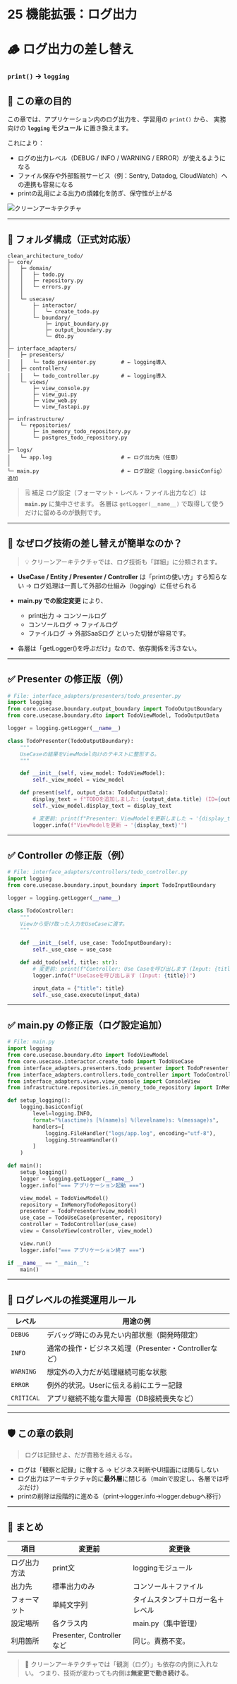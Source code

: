 # 25 機能拡張：ログ出力

# 🪵 ログ出力の差し替え
### `print()` → `logging`



## 🧭 この章の目的

この章では、アプリケーション内のログ出力を、学習用の `print()` から、
実務向けの **`logging` モジュール** に置き換えます。

これにより：

* ログの出力レベル（DEBUG / INFO / WARNING / ERROR）が使えるようになる
* ファイル保存や外部監視サービス（例：Sentry, Datadog, CloudWatch）への連携も容易になる
* printの乱用による出力の煩雑化を防ぎ、保守性が上がる

![クリーンアーキテクチャ](../クリーンアーキテクチャ.png)

---

## 📂 フォルダ構成（正式対応版）

```text
clean_architecture_todo/
├─ core/
│   ├─ domain/
│   │   ├─ todo.py
│   │   ├─ repository.py
│   │   └─ errors.py
│   │
│   └─ usecase/
│       ├─ interactor/
│       │   └─ create_todo.py
│       └─ boundary/
│           ├─ input_boundary.py
│           ├─ output_boundary.py
│           └─ dto.py
│
├─ interface_adapters/
│   ├─ presenters/
│   │   └─ todo_presenter.py        # ← logging導入
│   ├─ controllers/
│   │   └─ todo_controller.py       # ← logging導入
│   └─ views/
│       ├─ view_console.py
│       ├─ view_gui.py
│       ├─ view_web.py
│       └─ view_fastapi.py
│
├─ infrastructure/
│   └─ repositories/
│       ├─ in_memory_todo_repository.py
│       └─ postgres_todo_repository.py
│
├─ logs/
│   └─ app.log                      # ← ログ出力先（任意）
│
└─ main.py                          # ← ログ設定（logging.basicConfig）追加
```

> 🗒️ 補足
> ログ設定（フォーマット・レベル・ファイル出力など）は **`main.py`** に集中させます。
> 各層は `getLogger(__name__)` で取得して使うだけに留めるのが鉄則です。

---

## 🔁 なぜログ技術の差し替えが簡単なのか？

> 💡 クリーンアーキテクチャでは、ログ技術も「詳細」に分類されます。

* **UseCase / Entity / Presenter / Controller** は「printの使い方」すら知らない
  → ログ処理は一貫して外部の仕組み（logging）に任せられる
* **main.py での設定変更** により、

  * print出力 → コンソールログ
  * コンソールログ → ファイルログ
  * ファイルログ → 外部SaaSログ
    といった切替が容易です。
* 各層は「getLogger()を呼ぶだけ」なので、依存関係を汚さない。

---

## ✅ Presenter の修正版（例）

```python
# File: interface_adapters/presenters/todo_presenter.py
import logging
from core.usecase.boundary.output_boundary import TodoOutputBoundary
from core.usecase.boundary.dto import TodoViewModel, TodoOutputData

logger = logging.getLogger(__name__)

class TodoPresenter(TodoOutputBoundary):
    """
    UseCaseの結果をViewModel向けのテキストに整形する。
    """

    def __init__(self, view_model: TodoViewModel):
        self._view_model = view_model

    def present(self, output_data: TodoOutputData):
        display_text = f"TODOを追加しました: {output_data.title} (ID={output_data.id})"
        self._view_model.display_text = display_text

        # 変更前: print(f"Presenter: ViewModelを更新しました → '{display_text}'")
        logger.info(f"ViewModelを更新 → '{display_text}'")
```

---

## ✅ Controller の修正版（例）

```python
# File: interface_adapters/controllers/todo_controller.py
import logging
from core.usecase.boundary.input_boundary import TodoInputBoundary

logger = logging.getLogger(__name__)

class TodoController:
    """
    Viewから受け取った入力をUseCaseに渡す。
    """

    def __init__(self, use_case: TodoInputBoundary):
        self._use_case = use_case

    def add_todo(self, title: str):
        # 変更前: print(f"Controller: Use Caseを呼び出します (Input: {title})")
        logger.info(f"UseCaseを呼び出します (Input: {title})")

        input_data = {"title": title}
        self._use_case.execute(input_data)
```

---

## ✅ main.py の修正版（ログ設定追加）

```python
# File: main.py
import logging
from core.usecase.boundary.dto import TodoViewModel
from core.usecase.interactor.create_todo import TodoUseCase
from interface_adapters.presenters.todo_presenter import TodoPresenter
from interface_adapters.controllers.todo_controller import TodoController
from interface_adapters.views.view_console import ConsoleView
from infrastructure.repositories.in_memory_todo_repository import InMemoryTodoRepository

def setup_logging():
    logging.basicConfig(
        level=logging.INFO,
        format="%(asctime)s [%(name)s] %(levelname)s: %(message)s",
        handlers=[
            logging.FileHandler("logs/app.log", encoding="utf-8"),
            logging.StreamHandler()
        ]
    )

def main():
    setup_logging()
    logger = logging.getLogger(__name__)
    logger.info("=== アプリケーション起動 ===")

    view_model = TodoViewModel()
    repository = InMemoryTodoRepository()
    presenter = TodoPresenter(view_model)
    use_case = TodoUseCase(presenter, repository)
    controller = TodoController(use_case)
    view = ConsoleView(controller, view_model)

    view.run()
    logger.info("=== アプリケーション終了 ===")

if __name__ == "__main__":
    main()
```

---

## 🧩 ログレベルの推奨運用ルール

| レベル        | 用途の例                                 |
| ---------- | ------------------------------------ |
| `DEBUG`    | デバッグ時にのみ見たい内部状態（開発時限定）               |
| `INFO`     | 通常の操作・ビジネス処理（Presenter・Controllerなど） |
| `WARNING`  | 想定外の入力だが処理継続可能な状態                    |
| `ERROR`    | 例外的状況。Userに伝える前にエラー記録                |
| `CRITICAL` | アプリ継続不能な重大障害（DB接続喪失など）               |

---

## 🛡 この章の鉄則

> ログは記録せよ、だが責務を越えるな。

* ログは「観察と記録」に徹する
  → ビジネス判断やUI描画には関与しない
* ログ出力はアーキテクチャ的に**最外層**に閉じる（mainで設定し、各層では呼ぶだけ）
* printの削除は段階的に進める（print→logger.info→logger.debugへ移行）

---

## 🧠 まとめ

| 項目     | 変更前                      | 変更後              |
| ------ | ------------------------ | ---------------- |
| ログ出力方法 | print文                   | loggingモジュール     |
| 出力先    | 標準出力のみ                   | コンソール＋ファイル       |
| フォーマット | 単純文字列                    | タイムスタンプ＋ロガー名＋レベル |
| 設定場所   | 各クラス内                    | main.py（集中管理）    |
| 利用箇所   | Presenter, Controller など | 同じ。責務不変。         |

> 💬 クリーンアーキテクチャでは「観測（ログ）」も依存の内側に入れない。
> つまり、技術が変わっても内側は**無変更で動き続ける**。
